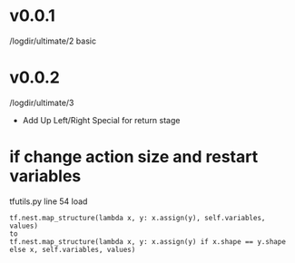 
# v0.0.1
/logdir/ultimate/2
basic

# v0.0.2
/logdir/ultimate/3
- Add Up Left/Right Special for return stage

# if change action size and restart variables
tfutils.py line 54 load
```
tf.nest.map_structure(lambda x, y: x.assign(y), self.variables, values)
to
tf.nest.map_structure(lambda x, y: x.assign(y) if x.shape == y.shape else x, self.variables, values)
```
